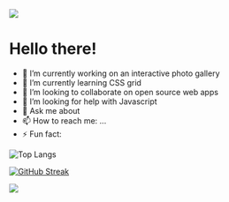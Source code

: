 <img src="https://res.cloudinary.com/dbzapmink/image/upload/v1675357651/YelpCamp/banner_1_z1ribb.png">

<h1> Hello there! </h1>

- 🔭 I’m currently working on an interactive photo gallery
- 🌱 I’m currently learning CSS grid
- 👯 I’m looking to collaborate on open source web apps
- 🤔 I’m looking for help with Javascript
- 💬 Ask me about 
- 📫 How to reach me: ...
- ⚡ Fun fact: 

![Top Langs](https://github-readme-stats.vercel.app/api/top-langs/?username=Hermeshasnowings&layout=compact)

[![GitHub Streak](http://github-readme-streak-stats.herokuapp.com?user=Hermeshasnowings&theme=dark)](https://git.io/streak-stats)

<img src="https://www.codewars.com/users/Hermeshasnowings/badges/large">
